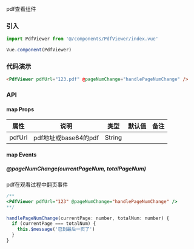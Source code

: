 pdf查看组件

### 引入

```javascript
import PdfViewer from '@/components/PdfViewer/index.vue'

Vue.component(PdfViewer)
```

### 代码演示
<!-- DEMO -->
```html
<PdfViewer pdfUrl="123.pdf" @pageNumChange="handlePageNumChange" />
```

### API

#### map Props
| 属性    | 说明                      | 类型   |默认值| 备注                                        |
| ------- | ------------------------- | ------ | ------ | ------------------------------------------- |
| pdfUrl  | pdf地址或base64的pdf        | String |        |

#### map Events

##### @pageNumChange(currentPageNum, totalPageNum)
pdf在观看过程中翻页事件
```javascript
/**
<PdfViewer pdfUrl="123" @pageNumChange="handlePageNumChange" />
**/

handlePageNumChange(currentPage: number, totalNum: number) {
  if (currentPage === totalNum) {
    this.$message('已到最后一页了')
  }
}
```

